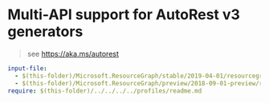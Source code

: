 # Multi-API support for AutoRest v3 generators

> see https://aka.ms/autorest

``` yaml $(enable-multi-api)
input-file:
  - $(this-folder)/Microsoft.ResourceGraph/stable/2019-04-01/resourcegraph.json
  - $(this-folder)/Microsoft.ResourceGraph/preview/2018-09-01-preview/resourcegraph.json
require: $(this-folder)/../../../../profiles/readme.md
```
